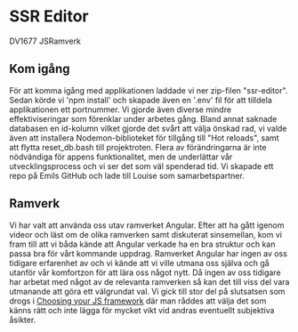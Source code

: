 # SSR Editor
DV1677 JSRamverk

## Kom igång
För att komma igång med applikationen laddade vi ner zip-filen "ssr-editor". Sedan körde vi 'npm install' och skapade även en '.env' fil för att tilldela applikationen ett portnummer. Vi gjorde även diverse mindre effektiviseringar som förenklar under arbetes gång. Bland annat saknade databasen en id-kolumn vilket gjorde det svårt att välja önskad rad, vi valde även att installera Nodemon-biblioteket för tillgång till "Hot reloads", samt att flytta reset_db.bash till projektroten. Flera av förändringarna är inte nödvändiga för appens funktionalitet, men de underlättar vår utvecklingsprocess och vi ser det som väl spenderad tid. 
Vi skapade ett repo på Emils GitHub och lade till Louise som samarbetspartner.

## Ramverk
Vi har valt att använda oss utav ramverket Angular. Efter att ha gått igenom videor och läst om de olika ramverken samt diskuterat sinsemellan, kom vi fram till att vi båda kände att Angular verkade ha en bra struktur och kan passa bra för vårt kommande uppdrag. Ramverket Angular har ingen av oss tidigare erfarenhet av och vi kände att vi ville utmana oss själva och gå utanför vår komfortzon för att lära oss något nytt. Då ingen av oss tidigare har arbetat med något av de relevanta ramverken så kan det till viss del vara utmanande att göra ett välgrundat val. Vi gick till stor del på slutsatsen som drogs i [Choosing your JS framework](https://www.youtube.com/watch?v=dHptnyroFNA) där man råddes att välja det som känns rätt och inte lägga för mycket vikt vid andras eventuellt subjektiva åsikter.
